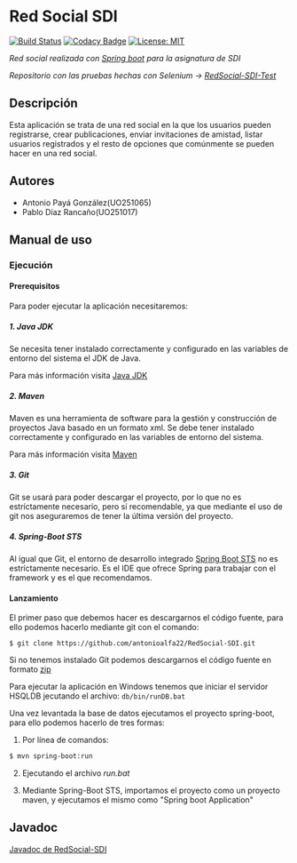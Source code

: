 # Red Social SDI

[![Build Status](https://travis-ci.com/antonioalfa22/RedSocial-SDI.svg?token=paxWmMD1E3zNeS1ssC5y&branch=master)](https://travis-ci.com/antonioalfa22/RedSocial-SDI)
[![Codacy Badge](https://api.codacy.com/project/badge/Grade/8fd426065496482e9138d81312c74542)](https://www.codacy.com?utm_source=github.com&amp;utm_medium=referral&amp;utm_content=antonioalfa22/RedSocial-SDI&amp;utm_campaign=Badge_Grade)
[![License: MIT](https://img.shields.io/badge/License-MIT-yellow.svg)](https://opensource.org/licenses/MIT)

*Red social realizada con [Spring boot](https://projects.spring.io/spring-boot/)  para la asignatura de SDI*

*Repositorio con las pruebas hechas con Selenium -> [RedSocial-SDI-Test](https://github.com/antonioalfa22/RedSocial-SDI-Test)*

## Descripción

Esta aplicación se trata de una red social en la que los usuarios pueden registrarse, crear publicaciones, enviar
invitaciones de amistad, listar usuarios registrados y el resto de opciones que comúnmente se pueden hacer en 
una red social.

## Autores

* Antonio Payá González(UO251065)
* Pablo Díaz Rancaño(UO251017)

## Manual de uso

### Ejecución

#### Prerequisitos

Para poder ejecutar la aplicación necesitaremos:

##### 1. Java JDK

Se necesita tener instalado correctamente y configurado en las variables de entorno del sistema el JDK de Java.

Para más información visita [Java JDK](http://www.oracle.com/technetwork/es/java/javase/downloads/index.html)

##### 2. Maven

Maven es una herramienta de software para la gestión y construcción de proyectos Java basado en un formato xml.
Se debe tener instalado correctamente y configurado en las variables de entorno del sistema.

Para más información visita [Maven](https://maven.apache.org/download.cgi)

##### 3. Git

Git se usará para poder descargar el proyecto, por lo que no es estríctamente necesario, pero sí recomendable, ya que mediante el uso de git nos aseguraremos de tener la última versión del proyecto.

##### 4. Spring-Boot STS

Al igual que Git, el entorno de desarrollo integrado [Spring Boot STS](https://spring.io/tools/sts/all) no es estríctamente necesario. Es el IDE que ofrece Spring para trabajar con el framework y es el que recomendamos.

#### Lanzamiento

El primer paso que debemos hacer es descargarnos el código fuente, para ello podemos hacerlo mediante git con el comando:

```git
$ git clone https://github.com/antonioalfa22/RedSocial-SDI.git
```

Si no tenemos instalado Git podemos descargarnos el código fuente en formato [zip](https://github.com/antonioalfa22/RedSocial-SDI/archive/master.zip)

Para ejecutar la aplicación en Windows tenemos que iniciar el servidor HSQLDB jecutando el archivo: `db/bin/runDB.bat`

Una vez levantada la base de datos ejecutamos el proyecto spring-boot, para ello podemos hacerlo de tres formas:

1. Por línea de comandos:

```bash
$ mvn spring-boot:run
```

2. Ejecutando el archivo _run.bat_

3. Mediante Spring-Boot STS, importamos el proyecto como un proyecto maven, y ejecutamos el mismo como "Spring boot Application"


## Javadoc

[Javadoc de RedSocial-SDI](https://antonioalfa22.github.io/RedSocial-SDI/)


